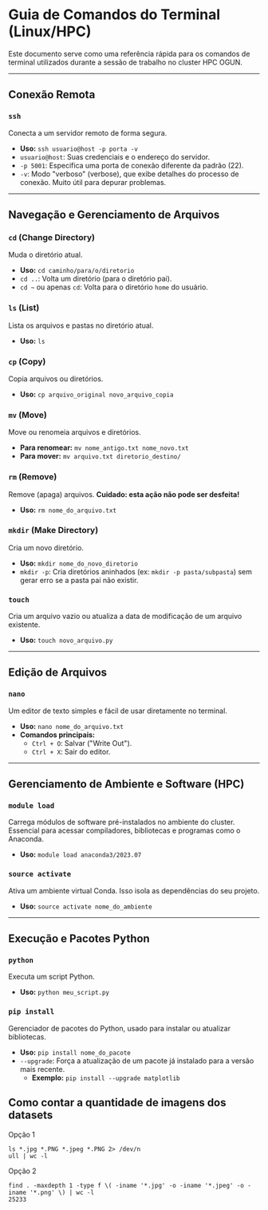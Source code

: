 # Guia de Comandos do Terminal (Linux/HPC)

Este documento serve como uma referência rápida para os comandos de terminal utilizados durante a sessão de trabalho no cluster HPC OGUN.

---

## Conexão Remota

### `ssh`
Conecta a um servidor remoto de forma segura.
* **Uso:** `ssh usuario@host -p porta -v`
* `usuario@host`: Suas credenciais e o endereço do servidor.
* `-p 5001`: Especifica uma porta de conexão diferente da padrão (22).
* `-v`: Modo "verboso" (verbose), que exibe detalhes do processo de conexão. Muito útil para depurar problemas.

---

## Navegação e Gerenciamento de Arquivos

### `cd` (Change Directory)
Muda o diretório atual.
* **Uso:** `cd caminho/para/o/diretorio`
* `cd ..`: Volta um diretório (para o diretório pai).
* `cd ~` ou apenas `cd`: Volta para o diretório `home` do usuário.

### `ls` (List)
Lista os arquivos e pastas no diretório atual.
* **Uso:** `ls`

### `cp` (Copy)
Copia arquivos ou diretórios.
* **Uso:** `cp arquivo_original novo_arquivo_copia`

### `mv` (Move)
Move ou renomeia arquivos e diretórios.
* **Para renomear:** `mv nome_antigo.txt nome_novo.txt`
* **Para mover:** `mv arquivo.txt diretorio_destino/`

### `rm` (Remove)
Remove (apaga) arquivos. **Cuidado: esta ação não pode ser desfeita!**
* **Uso:** `rm nome_do_arquivo.txt`

### `mkdir` (Make Directory)
Cria um novo diretório.
* **Uso:** `mkdir nome_do_novo_diretorio`
* `mkdir -p`: Cria diretórios aninhados (ex: `mkdir -p pasta/subpasta`) sem gerar erro se a pasta pai não existir.

### `touch`
Cria um arquivo vazio ou atualiza a data de modificação de um arquivo existente.
* **Uso:** `touch novo_arquivo.py`

---

## Edição de Arquivos

### `nano`
Um editor de texto simples e fácil de usar diretamente no terminal.
* **Uso:** `nano nome_do_arquivo.txt`
* **Comandos principais:**
    * `Ctrl + O`: Salvar ("Write Out").
    * `Ctrl + X`: Sair do editor.

---

## Gerenciamento de Ambiente e Software (HPC)

### `module load`
Carrega módulos de software pré-instalados no ambiente do cluster. Essencial para acessar compiladores, bibliotecas e programas como o Anaconda.
* **Uso:** `module load anaconda3/2023.07`

### `source activate`
Ativa um ambiente virtual Conda. Isso isola as dependências do seu projeto.
* **Uso:** `source activate nome_do_ambiente`

---

## Execução e Pacotes Python

### `python`
Executa um script Python.
* **Uso:** `python meu_script.py`

### `pip install`
Gerenciador de pacotes do Python, usado para instalar ou atualizar bibliotecas.
* **Uso:** `pip install nome_do_pacote`
* `--upgrade`: Força a atualização de um pacote já instalado para a versão mais recente.
    * **Exemplo:** `pip install --upgrade matplotlib`
 
## Como contar a quantidade de imagens dos datasets

Opção 1
```
ls *.jpg *.PNG *.jpeg *.PNG 2> /dev/n
ull | wc -l
```
Opção 2
```
find . -maxdepth 1 -type f \( -iname '*.jpg' -o -iname '*.jpeg' -o -iname '*.png' \) | wc -l
25233
```
